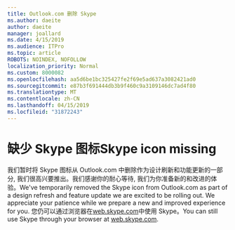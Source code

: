 ```yaml
---
title: Outlook.com 删除 Skype
ms.author: daeite
author: daeite
manager: joallard
ms.date: 4/15/2019
ms.audience: ITPro
ms.topic: article
ROBOTS: NOINDEX, NOFOLLOW
localization_priority: Normal
ms.custom: 8000082
ms.openlocfilehash: aa5d6be1bc325427fe2f69e5ad637a3082421ad0
ms.sourcegitcommit: e87b3f691444db3b9f460c9a3109146dc7ad4f80
ms.translationtype: MT
ms.contentlocale: zh-CN
ms.lasthandoff: 04/15/2019
ms.locfileid: "31872243"
---
```

# <a name="skype-icon-missing"></a><span data-ttu-id="2c1bc-102">缺少 Skype 图标</span><span class="sxs-lookup"><span data-stu-id="2c1bc-102">Skype icon missing</span></span>

<span data-ttu-id="2c1bc-103">我们暂时将 Skype 图标从 Outlook.com 中删除作为设计刷新和功能更新的一部分, 我们很高兴要推出。我们感谢你的耐心等待, 我们为你准备新的和改进的体验。</span><span class="sxs-lookup"><span data-stu-id="2c1bc-103">We've temporarily removed the Skype icon from Outlook.com as part of a design refresh and feature update we are excited to be rolling out. We appreciate your patience while we prepare a new and improved experience for you.</span></span>
<span data-ttu-id="2c1bc-104">您仍可以通过浏览器在[web.skype.com](https://web.skype.com/)中使用 Skype。</span><span class="sxs-lookup"><span data-stu-id="2c1bc-104">You can still use Skype through your browser at [web.skype.com](https://web.skype.com/).</span></span>

